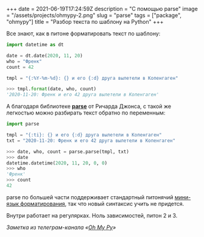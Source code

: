 +++
date = 2021-06-19T17:24:59Z
description = "С помощью parse"
image = "/assets/projects/ohmypy-2.png"
slug = "parse"
tags = ["package", "ohmypy"]
title = "Разбор текста по шаблону на Python"
+++

Все знают, как в питоне форматировать текст по шаблону:

```python
import datetime as dt

date = dt.date(2020, 11, 20)
who = "Френк"
count = 42

tmpl = "{:%Y-%m-%d}: {} и его {:d} друга вылетели в Копенгаген"

>>> tmpl.format(date, who, count)
'2020-11-20: Френк и его 42 друга вылетели в Копенгаген'
```

А благодаря библиотеке [**parse**](https://github.com/r1chardj0n3s/parse) от Ричарда Джонса, с такой же легкостью можно разбирать текст обратно по переменным:

```python
import parse

tmpl = "{:ti}: {} и его {:d} друга вылетели в Копенгаген"
txt = "2020-11-20: Френк и его 42 друга вылетели в Копенгаген"

>>> date, who, count = parse.parse(tmpl, txt)
>>> date
datetime.datetime(2020, 11, 20, 0, 0)
>>> who
'Френк'
>>> count
42
```

parse по большей части поддерживает стандартный питонячий [мини-язык форматирования](https://docs.python.org/3/library/string.html#format-specification-mini-language), так что новый синтаксис учить не придется.

Внутри работает на регулярках. Ноль зависимостей, питон 2 и 3.

<div class="row">
<div class="col-xs-12 col-sm-10 col-md-8"><p><em>Заметка из телеграм-канала <span class="nowrap"><i class="fas fa-kiwi-bird"></i> «<a href="https://t.me/ohmypy">Oh My Py</a>»</span></em></p></div>
</div>




